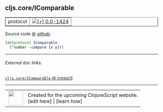 ## cljs.core/IComparable



 <table border="1">
<tr>
<td>protocol</td>
<td><a href="https://github.com/cljsinfo/cljs-api-docs/tree/0.0-1424"><img valign="middle" alt="[+] 0.0-1424" title="Added in 0.0-1424" src="https://img.shields.io/badge/+-0.0--1424-lightgrey.svg"></a> </td>
</tr>
</table>









Source code @ [github](https://github.com/clojure/clojurescript/blob/r2075/src/cljs/cljs/core.cljs#L355-L356):

```clj
(defprotocol IComparable
  (^number -compare [x y]))
```

<!--
Repo - tag - source tree - lines:

 <pre>
clojurescript @ r2075
└── src
    └── cljs
        └── cljs
            └── <ins>[core.cljs:355-356](https://github.com/clojure/clojurescript/blob/r2075/src/cljs/cljs/core.cljs#L355-L356)</ins>
</pre>

-->

---



###### External doc links:

[`cljs.core/IComparable` @ crossclj](http://crossclj.info/fun/cljs.core.cljs/IComparable.html)<br>

---

 <table>
<tr><td>
<img valign="middle" align="right" width="48px" src="http://i.imgur.com/Hi20huC.png">
</td><td>
Created for the upcoming ClojureScript website.<br>
[edit here] | [learn how]
</td></tr></table>

[edit here]:https://github.com/cljsinfo/cljs-api-docs/blob/master/cljsdoc/cljs.core_IComparable.cljsdoc
[learn how]:https://github.com/cljsinfo/cljs-api-docs/wiki/cljsdoc-files

<!--

This information was too distracting to show to readers, but I'll leave it
commented here since it is helpful to:

- pretty-print the data used to generate this document
- and show how to retrieve that data



The API data for this symbol:

```clj
{:ns "cljs.core",
 :name "IComparable",
 :type "protocol",
 :full-name-encode "cljs.core_IComparable",
 :source {:code "(defprotocol IComparable\n  (^number -compare [x y]))",
          :title "Source code",
          :repo "clojurescript",
          :tag "r2075",
          :filename "src/cljs/cljs/core.cljs",
          :lines [355 356]},
 :methods [{:name "-compare", :signature ["[x y]"], :docstring nil}],
 :full-name "cljs.core/IComparable",
 :history [["+" "0.0-1424"]]}

```

Retrieve the API data for this symbol:

```clj
;; from Clojure REPL
(require '[clojure.edn :as edn])
(-> (slurp "https://raw.githubusercontent.com/cljsinfo/cljs-api-docs/catalog/cljs-api.edn")
    (edn/read-string)
    (get-in [:symbols "cljs.core/IComparable"]))
```

-->
